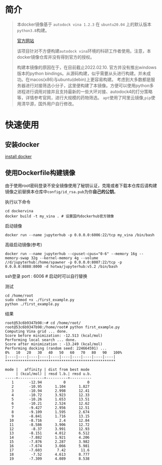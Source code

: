 # 简介

> 本docker镜像基于 `autodock vina 1.2.3` 在 `ubuntu20.04` 上的默认版本`python3.8`构建。
> 
> [官方网站](https://vina.scripps.edu/)
> 
> 该项目针对不方便构建`autodock vina`环境的科研工作者使用。注意，本docker镜像仓库并没有得到官方的授权。
> 
> 构建本镜像的原因在于，在目前截止2022.02.10. 官方并没有推出windows版本的python 
> bindings。从源码构建，似乎需要从头进行构建。并未成功。在macos(x86)与ubuntu(debin)上更容易构建。
> 考虑到大多数都是服务器进行对接筛选小分子，这里便构建了本镜像。方便可以使用python多进程进行调用对接并且支持最新的一些大环对接、autodock4的打分策略等，详情参考官网，进行大规模的药物筛选。
> `apt`使用了阿里云镜像,`pip`使用清华源，国外用户自行修改。

# 快速使用

## 安装docker

[install docker](https://www.docker.com/get-started)

## 使用Dockerfile构建镜像

由于使用root密码登录不安全镜像使用了秘钥认证，克隆或者下载本仓库后请构建镜像之前替换本仓库中`config/id_rsa.pub`为你**自己的公钥**。

执行以下命令
```shell
cd dockervina
docker build -t my_vina . # 设置国内dockerhub官方镜像
```

启动镜像
```shell
docker run --name jupyterhub -p 0.0.0.0:6006:22/tcp my_vina /bin/bash
```

高级启动镜像(参考)
```shell
docker run --name jupyterhub --cpuset-cpus="0-6" --memory 16g --memory-swap 32g --kernel-memory 4g --volume //d/jupyterhub:/home/spawner -p 0.0.0.0:8007:22/tcp -p 0.0.0.0:8888:8000 -d hotwa/jupyterhub:v5.2 /bin/bash
```

ssh登录
port : 6006 # 启动时可以自行替换

测试
```shell
cd /home/root
sudo chmod +x ./first_example.py
python ./first_example.py
```

结果

```shell
root@53c6b9347b98:~# cd /home/root/
root@53c6b9347b98:/home/root# python first_example.py 
Computing Vina grid ... done.
Score before minimization: -12.513 (kcal/mol)
Performing local search ... done.
Score after minimization : -13.249 (kcal/mol)
Performing docking (random seed: 224664591) ... 
0%   10   20   30   40   50   60   70   80   90   100%
|----|----|----|----|----|----|----|----|----|----|
***************************************************

mode |   affinity | dist from best mode
     | (kcal/mol) | rmsd l.b.| rmsd u.b.
-----+------------+----------+----------
   1       -12.94          0          0
   2       -10.95      1.104      1.827
   3       -10.94      2.998      12.41
   4       -10.72      3.923      12.33
   5       -10.26      1.653      13.51
   6       -10.21      2.524      12.62
   7       -9.427      2.956      12.51
   8       -9.109      1.595      2.674
   9       -8.841      1.716      13.15
  10       -8.716        2.4      12.84
  11       -8.586      3.906      12.72
  12        -8.37      3.991      12.93
  13       -8.151      4.012      6.512
  14       -7.882      1.921      4.206
  15       -7.876      2.287      3.982
  16       -7.674      3.066      5.981
  17       -7.603       7.42       11.6
  18        -7.52      4.613      8.777
  19       -7.309      4.089      8.538
```

